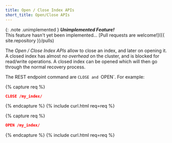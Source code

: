 ```yaml
---
title: Open / Close Index APIs
short_title: Open/Close APIs
---
```


{: .note .unimplemented }
**_Unimplemented Feature!_**<br>
This feature hasn't yet been implemented...
[Pull requests are welcome!]({{ site.repository }}/pulls)

The _Open / Close Index APIs_ allow to close an index, and later on opening it.
A closed index has almost _no overhead_ on the cluster, and is blocked for
read/write operations. A closed index can be opened which will then go through
the normal recovery process.

The REST endpoint command are `CLOSE and `OPEN`. For example:

{% capture req %}

```json
CLOSE /my_index/
```
{% endcapture %}
{% include curl.html req=req %}

{% capture req %}

```json
OPEN /my_index/
```
{% endcapture %}
{% include curl.html req=req %}
